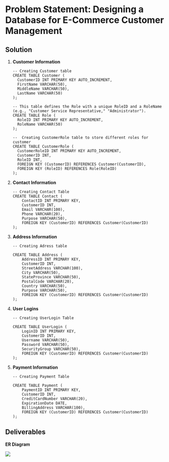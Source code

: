 # Problem Statement: Designing a Database for E-Commerce Customer Management


## Solution

1. **Customer Information**
    
    ```
    -- Creating Customer table 
    CREATE TABLE Customer (
      CustomerID INT PRIMARY KEY AUTO_INCREMENT,
      FirstName VARCHAR(50),
      MiddleName VARCHAR(50),
      LastName VARCHAR(50)
    );

    -- This table defines the Role with a unique RoleID and a RoleName (e.g., "Customer Service Representative," "Administrator").
    CREATE TABLE Role (
      RoleID INT PRIMARY KEY AUTO_INCREMENT,
      RoleName VARCHAR(50)
    );

    --  Creating CustomerRole table to store different roles for customer
    CREATE TABLE CustomerRole (
      CustomerRoleID INT PRIMARY KEY AUTO_INCREMENT,
      CustomerID INT,
      RoleID INT,
      FOREIGN KEY (CustomerID) REFERENCES Customer(CustomerID),
      FOREIGN KEY (RoleID) REFERENCES Role(RoleID)
    );
     ```

2. **Contact Information**
    
    ```
    -- Creating Contact Table
    CREATE TABLE Contact (
        ContactID INT PRIMARY KEY,
        CustomerID INT,
        Email VARCHAR(100),
        Phone VARCHAR(20),
        Purpose VARCHAR(50),
        FOREIGN KEY (CustomerID) REFERENCES Customer(CustomerID)
    );
    ```

3. **Address Information**
    
    ```
    -- Creating Adress table

    CREATE TABLE Address (
        AddressID INT PRIMARY KEY,
        CustomerID INT,
        StreetAddress VARCHAR(100),
        City VARCHAR(50),
        StateProvince VARCHAR(50),
        PostalCode VARCHAR(20),
        Country VARCHAR(50),
        Purpose VARCHAR(50),
        FOREIGN KEY (CustomerID) REFERENCES Customer(CustomerID)
    );
    ```

4. **User Logins**
    
    ```
    -- Creating UserLogin Table

    CREATE TABLE UserLogin (
        LoginID INT PRIMARY KEY,
        CustomerID INT,
        Username VARCHAR(50),
        Password VARCHAR(50),
        SecurityGroup VARCHAR(50),
        FOREIGN KEY (CustomerID) REFERENCES Customer(CustomerID)
    );
    ```

5. **Payment Information**
    
    ```
    -- Creating Payment Table

    CREATE TABLE Payment (
        PaymentID INT PRIMARY KEY,
        CustomerID INT,
        CreditCardNumber VARCHAR(20),
        ExpirationDate DATE,
        BillingAddress VARCHAR(100),
        FOREIGN KEY (CustomerID) REFERENCES Customer(CustomerID)
    );
    ```

## Deliverables

 **ER Diagram**
 
![](/ER%20DIAGRAM.png)